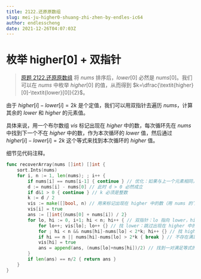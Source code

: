 ```yaml
---
title: 2122.还原原数组
slug: mei-ju-higher0-shuang-zhi-zhen-by-endles-ic64
author: endlesscheng
date: 2021-12-26T04:07:03Z
---
```

# 枚举 higher[0] + 双指针
 
> [原题 2122.还原原数组](https://leetcode.cn/problems/recover-the-original-array)
将 $\textit{nums}$ 排序后，$\textit{lower}[0]$ 必然是 $\textit{nums}[0]$。我们可以在 $\textit{nums}$ 中枚举 $\textit{higher}[0]$ 的值，从而得到 $k=\dfrac{\textit{higher}[0]-\textit{lower}[0]}{2}$。

由于 $\textit{higher}[i]-\textit{lower}[i]=2k$ 是个定值，我们可以用双指针去遍历 $\textit{nums}$，计算其余的 $\textit{lower}$ 和 $\textit{higher}$ 的元素值。

具体来说，用一个布尔数组 $\textit{vis}$ 标记出现在 $\textit{higher}$ 中的数，每次循环先在 $\textit{nums}$ 中找到下一个不在 $\textit{higher}$ 中的数，作为本次循环的 $\textit{lower}$ 值，然后通过 $\textit{higher}[i]-\textit{lower}[i]=2k$ 这个等式来找到本次循环的 $\textit{higher}$ 值。

细节见代码注释。

```go
func recoverArray(nums []int) []int {
	sort.Ints(nums)
	for i, n := 1, len(nums); ; i++ {
		if nums[i] == nums[i-1] { continue } // 优化：如果与上一个元素相同，那么我们会得到同样的 k，同样找不到原数组，此时应直接跳过
		d := nums[i] - nums[0] // 此时 d > 0 必然成立
		if d&1 > 0 { continue } // k 必须是整数
		k := d / 2
		vis := make([]bool, n) // 用来标记出现在 higher 中的数（用 nums 的下标）
		vis[i] = true
		ans := []int{(nums[0] + nums[i]) / 2}
		for lo, hi := 0, i+1; hi < n; hi++ { // 双指针：lo 指向 lower，hi 指向 higher
			for lo++; vis[lo]; lo++ {} // 找 lower：跳过出现在 higher 中的数
			for ; hi < n && nums[hi]-nums[lo] < 2*k; hi++ {} // 找 higher
			if hi == n || nums[hi]-nums[lo] > 2*k { break } // 不存在满足等式的 higher 值
			vis[hi] = true
			ans = append(ans, (nums[lo]+nums[hi])/2) // 找到一对满足等式的 (lower, higher)
		}
		if len(ans) == n/2 { return ans }
	}
}
```
